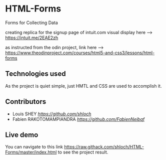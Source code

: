 # HTML-Forms
Forms for Collecting Data

creating replica for the signup page of intuit.com 
visual display here --> https://intuit.me/2EAE2zh


as instructed from the odin project, link here --> https://www.theodinproject.com/courses/html5-and-css3/lessons/html-forms



## Technologies used

As the project is quiet simple, just HMTL and CSS are used to accomplish it.

## Contributors

- Louis SHEY _https://github.com/shloch_
- Fabien RAKOTOMAMPIANDRA _https://github.com/FabienNeibaf_

## Live demo
You can navigate to this link  https://raw.githack.com/shloch/HTML-Forms/master/index.html to see the project result.

